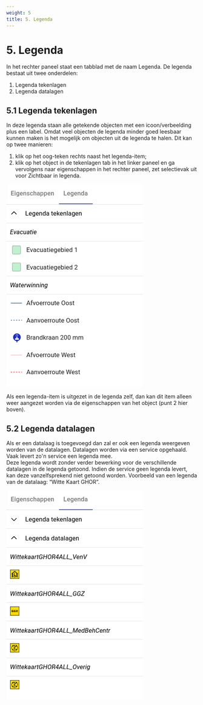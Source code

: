 ```yaml
---
weight: 5
title: 5. Legenda
---
```


# 5. Legenda

In het rechter paneel staat een tabblad met de naam Legenda. De legenda bestaat uit twee 
onderdelen: 

1. Legenda tekenlagen 
2. Legenda datalagen  
 
## 5.1  Legenda tekenlagen 
In deze legenda staan alle getekende objecten met 
een icoon/verbeelding plus een label. Omdat veel 
objecten de legenda minder goed leesbaar kunnen 
maken is het mogelijk om objecten uit de legenda te 
halen. Dit kan op twee manieren:

1. klik op het oog-teken rechts naast het legenda-item; 
2. klik op het object in de tekenlagen tab in het 
linker paneel en ga vervolgens naar eigenschappen in het rechter paneel, zet selectievak uit voor Zichtbaar in legenda. 

![](images/legenda-tekenlagen.png)

Als een legenda-item is uitgezet in de legenda zelf, 
dan kan dit item alleen weer aangezet worden via de 
eigenschappen van het object (punt 2 hier boven). 
 
## 5.2 Legenda datalagen 

Als er een datalaag is toegevoegd dan zal er ook een 
legenda weergeven worden van de datalagen. Datalagen 
worden via een service opgehaald. Vaak levert zo'n service 
een legenda mee.  
Deze legenda wordt zonder verder bewerking voor de 
verschillende datalagen in de legenda getoond. Indien de 
service geen legenda levert, kan deze vanzelfsprekend niet 
getoond worden. 
Voorbeeld van een legenda van de datalaag: “Witte Kaart 
GHOR”.

![](images/legenda-datalagen.png)